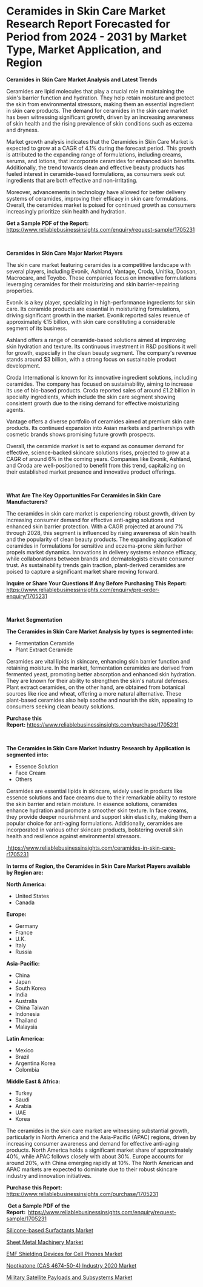 <p><h1>Ceramides in Skin Care Market Research Report Forecasted for Period from 2024 -  2031 by Market Type, Market Application, and Region</h1></p><p><strong>Ceramides in Skin Care Market Analysis and Latest Trends</strong></p>
<p><p>Ceramides are lipid molecules that play a crucial role in maintaining the skin's barrier function and hydration. They help retain moisture and protect the skin from environmental stressors, making them an essential ingredient in skin care products. The demand for ceramides in the skin care market has been witnessing significant growth, driven by an increasing awareness of skin health and the rising prevalence of skin conditions such as eczema and dryness.</p><p>Market growth analysis indicates that the Ceramides in Skin Care Market is expected to grow at a CAGR of 4.1% during the forecast period. This growth is attributed to the expanding range of formulations, including creams, serums, and lotions, that incorporate ceramides for enhanced skin benefits. Additionally, the trend towards clean and effective beauty products has fueled interest in ceramide-based formulations, as consumers seek out ingredients that are both effective and non-irritating.</p><p>Moreover, advancements in technology have allowed for better delivery systems of ceramides, improving their efficacy in skin care formulations. Overall, the ceramides market is poised for continued growth as consumers increasingly prioritize skin health and hydration.</p></p>
<p><strong>Get a Sample PDF of the Report:&nbsp;</strong> <a href="https://www.reliablebusinessinsights.com/enquiry/request-sample/1705231?utm_campaign=62&utm_medium=2&utm_source=Github&utm_content=ia&utm_term=21102024&utm_id=ceramides-in-skin-care">https://www.reliablebusinessinsights.com/enquiry/request-sample/1705231</a></p>
<p>&nbsp;</p>
<p><strong>Ceramides in Skin Care Major Market Players</strong></p>
<p><p>The skin care market featuring ceramides is a competitive landscape with several players, including Evonik, Ashland, Vantage, Croda, Unitika, Doosan, Macrocare, and Toyobo. These companies focus on innovative formulations leveraging ceramides for their moisturizing and skin barrier-repairing properties.</p><p>Evonik is a key player, specializing in high-performance ingredients for skin care. Its ceramide products are essential in moisturizing formulations, driving significant growth in the market. Evonik reported sales revenue of approximately €15 billion, with skin care constituting a considerable segment of its business.</p><p>Ashland offers a range of ceramide-based solutions aimed at improving skin hydration and texture. Its continuous investment in R&D positions it well for growth, especially in the clean beauty segment. The company's revenue stands around $3 billion, with a strong focus on sustainable product development.</p><p>Croda International is known for its innovative ingredient solutions, including ceramides. The company has focused on sustainability, aiming to increase its use of bio-based products. Croda reported sales of around £1.2 billion in specialty ingredients, which include the skin care segment showing consistent growth due to the rising demand for effective moisturizing agents.</p><p>Vantage offers a diverse portfolio of ceramides aimed at premium skin care products. Its continued expansion into Asian markets and partnerships with cosmetic brands shows promising future growth prospects.</p><p>Overall, the ceramide market is set to expand as consumer demand for effective, science-backed skincare solutions rises, projected to grow at a CAGR of around 6% in the coming years. Companies like Evonik, Ashland, and Croda are well-positioned to benefit from this trend, capitalizing on their established market presence and innovative product offerings.</p></p>
<p>&nbsp;</p>
<p><strong>What Are The Key Opportunities For Ceramides in Skin Care Manufacturers?</strong></p>
<p><p>The ceramides in skin care market is experiencing robust growth, driven by increasing consumer demand for effective anti-aging solutions and enhanced skin barrier protection. With a CAGR projected at around 7% through 2028, this segment is influenced by rising awareness of skin health and the popularity of clean beauty products. The expanding application of ceramides in formulations for sensitive and eczema-prone skin further propels market dynamics. Innovations in delivery systems enhance efficacy, while collaborations between brands and dermatologists elevate consumer trust. As sustainability trends gain traction, plant-derived ceramides are poised to capture a significant market share moving forward.</p></p>
<p><strong>Inquire or Share Your Questions If Any Before Purchasing This Report:</strong> <a href="https://www.reliablebusinessinsights.com/enquiry/pre-order-enquiry/1705231?utm_campaign=62&utm_medium=2&utm_source=Github&utm_content=ia&utm_term=21102024&utm_id=ceramides-in-skin-care">https://www.reliablebusinessinsights.com/enquiry/pre-order-enquiry/1705231</a></p>
<p>&nbsp;</p>
<p><strong>Market Segmentation</strong></p>
<p><strong>The Ceramides in Skin Care Market Analysis by types is segmented into:</strong></p>
<p><ul><li>Fermentation Ceramide</li><li>Plant Extract Ceramide</li></ul></p>
<p><p>Ceramides are vital lipids in skincare, enhancing skin barrier function and retaining moisture. In the market, fermentation ceramides are derived from fermented yeast, promoting better absorption and enhanced skin hydration. They are known for their ability to strengthen the skin's natural defenses. Plant extract ceramides, on the other hand, are obtained from botanical sources like rice and wheat, offering a more natural alternative. These plant-based ceramides also help soothe and nourish the skin, appealing to consumers seeking clean beauty solutions.</p></p>
<p><strong>Purchase this Report:&nbsp;</strong><a href="https://www.reliablebusinessinsights.com/purchase/1705231?utm_campaign=62&utm_medium=2&utm_source=Github&utm_content=ia&utm_term=21102024&utm_id=ceramides-in-skin-care">https://www.reliablebusinessinsights.com/purchase/1705231</a></p>
<p>&nbsp;</p>
<p><strong>The Ceramides in Skin Care Market Industry Research by Application is segmented into:</strong></p>
<p><ul><li>Essence Solution</li><li>Face Cream</li><li>Others</li></ul></p>
<p><p>Ceramides are essential lipids in skincare, widely used in products like essence solutions and face creams due to their remarkable ability to restore the skin barrier and retain moisture. In essence solutions, ceramides enhance hydration and promote a smoother skin texture. In face creams, they provide deeper nourishment and support skin elasticity, making them a popular choice for anti-aging formulations. Additionally, ceramides are incorporated in various other skincare products, bolstering overall skin health and resilience against environmental stressors.</p></p>
<p><a href="https://www.reliablebusinessinsights.com/ceramides-in-skin-care-r1705231?utm_campaign=62&utm_medium=2&utm_source=Github&utm_content=ia&utm_term=21102024&utm_id=ceramides-in-skin-care">&nbsp;https://www.reliablebusinessinsights.com/ceramides-in-skin-care-r1705231</a></p>
<p><strong>In terms of Region, the Ceramides in Skin Care Market Players available by Region are:</strong></p>
<p>
    <p> <strong> North America: </strong>
        <ul>
            <li>United States</li>
            <li>Canada</li>
        </ul>
        </p> 
    <p> <strong> Europe: </strong>
        <ul>
            <li>Germany</li>
            <li>France</li>
            <li>U.K.</li>
            <li>Italy</li>
            <li>Russia</li>
        </ul>
        </p> 
    <p> <strong> Asia-Pacific: </strong>
        <ul>
            <li>China</li>
            <li>Japan</li>
            <li>South Korea</li>
            <li>India</li>
            <li>Australia</li>
            <li>China Taiwan</li>
            <li>Indonesia</li>
            <li>Thailand</li>
            <li>Malaysia</li>
        </ul>
        </p> 
    <p> <strong> Latin America: </strong>
        <ul>
            <li>Mexico</li>
            <li>Brazil</li>
            <li>Argentina Korea</li>
            <li>Colombia</li>
        </ul>
        </p> 
    <p> <strong> Middle East & Africa: </strong>
        <ul>
            <li>Turkey</li>
            <li>Saudi</li>
            <li>Arabia</li>
            <li>UAE</li>
            <li>Korea</li>
        </ul>
    </p>
    </p>
<p><p>The ceramides in the skin care market are witnessing substantial growth, particularly in North America and the Asia-Pacific (APAC) regions, driven by increasing consumer awareness and demand for effective anti-aging products. North America holds a significant market share of approximately 40%, while APAC follows closely with about 30%. Europe accounts for around 20%, with China emerging rapidly at 10%. The North American and APAC markets are expected to dominate due to their robust skincare industry and innovation initiatives.</p></p>
<p><strong>Purchase this Report: </strong><a href="https://www.reliablebusinessinsights.com/purchase/1705231?utm_campaign=62&utm_medium=2&utm_source=Github&utm_content=ia&utm_term=21102024&utm_id=ceramides-in-skin-care">https://www.reliablebusinessinsights.com/purchase/1705231</a></p>
<p>&nbsp;<strong>Get a Sample PDF of the Report:&nbsp;&nbsp;</strong><a href="https://www.reliablebusinessinsights.com/enquiry/request-sample/1705231?utm_campaign=62&utm_medium=2&utm_source=Github&utm_content=ia&utm_term=21102024&utm_id=ceramides-in-skin-care">https://www.reliablebusinessinsights.com/enquiry/request-sample/1705231</a></p>
<p><strong></strong></p>
<p><p><a href="https://github.com/abbiewimld/Market-Research-Report-List-1/blob/main/silicone-based-surfactants-market.md?utm_campaign=62&utm_medium=2&utm_source=Github&utm_content=ia&utm_term=21102024&utm_id=ceramides-in-skin-care">Silicone-based Surfactants Market</a></p><p><a href="https://issuu.com/reportprime-2/docs/sheet-metal-machinery-market-size-2_024280faffea6c?utm_campaign=62&utm_medium=2&utm_source=Github&utm_content=ia&utm_term=21102024&utm_id=ceramides-in-skin-care">Sheet Metal Machinery Market</a></p><p><a href="https://issuu.com/reportprime-2/docs/emf-shielding-devices-for-cell-phon_38613f9e334270?utm_campaign=62&utm_medium=2&utm_source=Github&utm_content=ia&utm_term=21102024&utm_id=ceramides-in-skin-care">EMF Shielding Devices for Cell Phones Market</a></p><p><a href="https://github.com/MCGEE-CRANECaitlyn/Market-Research-Report-List-1/blob/main/nootkatone-cas-4674-50-4-industry-2020-market.md?utm_campaign=62&utm_medium=2&utm_source=Github&utm_content=ia&utm_term=21102024&utm_id=ceramides-in-skin-care">Nootkatone (CAS 4674-50-4) Industry 2020 Market</a></p><p><a href="https://www.linkedin.com/pulse/military-satellite-payloads-subsystems-market-outlook-share-cczef?utm_campaign=62&utm_medium=2&utm_source=Github&utm_content=ia&utm_term=21102024&utm_id=ceramides-in-skin-care">Military Satellite Payloads and Subsystems Market</a></p></p>